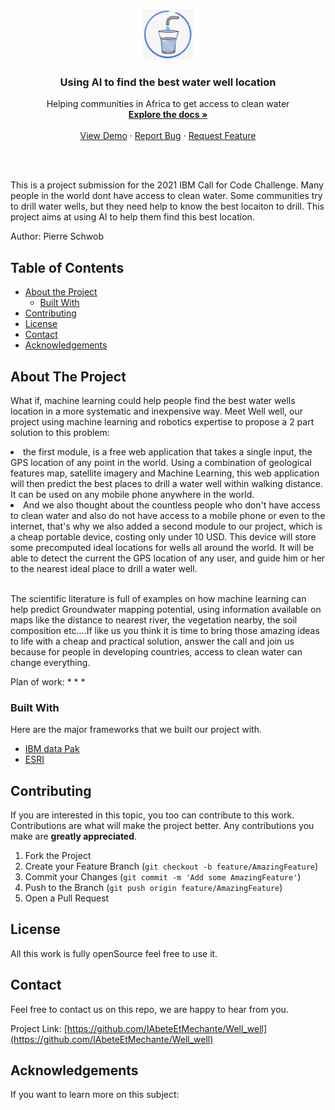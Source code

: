 
<!-- PROJECT LOGO -->
<br />
<p align="center">
  <a href="https://github.com/IAbeteEtMechante/Well_well">
    <img src="images/logo.png" alt="Logo" width="80" height="80">
  </a>

  <h3 align="center">Using AI to find the best water well location</h3>

  <p align="center">
    Helping communities in Africa to get access to clean water 
    <br />
    <a href="https://github.com/IAbeteEtMechante/Well_well"><strong>Explore the docs »</strong></a>
    <br />
    <br />
    <a href="https://wellwellwell.h4k00r.com/#">View Demo</a>
    ·
    <a href="https://github.com/IAbeteEtMechante/Well_well/issues">Report Bug</a>
    ·
    <a href="https://github.com/IAbeteEtMechante/Well_well/issues">Request Feature</a>
  </p>
</p>

<br>
<br>

This is a project submission for the 2021 IBM Call for Code Challenge. Many people in the world dont have access to clean water. Some communities try to drill water wells, but they need help to know the best locaiton to drill. This project aims at using AI to help them find this best location.

Author: Pierre Schwob
<br>


<!-- TABLE OF CONTENTS -->
## Table of Contents

* [About the Project](#about-the-project)
  * [Built With](#built-with)
* [Contributing](#contributing)
* [License](#license)
* [Contact](#contact)
* [Acknowledgements](#acknowledgements)


<!-- ABOUT THE PROJECT -->
## About The Project

What if, machine learning could help people find the best water wells location in a more systematic and inexpensive way. Meet Well well, our project using machine learning and robotics expertise to propose a 2 part solution to this problem:
<li>the first module, is a free web application that takes a single input,  the GPS location of any point in the world. Using a combination of geological features map, satellite imagery and Machine Learning, this web application will then predict the best places to drill a water well within walking distance. It can be used on any mobile phone anywhere in the world. </li>
<li>And we also thought about the countless people who don't have access to clean water and also do not have access to a mobile phone or even to the internet, that's why we also added a second module to our project, which is a cheap portable device, costing only under 10 USD. This device will store some precomputed ideal locations for wells all around the world. It will be able to detect the current the GPS location of any user,  and guide him or her to the nearest ideal place to drill a water well.</li>
<br>

The scientific literature is full of examples on how machine learning can help predict Groundwater mapping potential, using information available on maps like the distance to nearest river, the vegetation nearby, the soil composition etc....If like us you think it is time to bring those amazing ideas to life with a cheap and practical solution, answer the call and join us because for people in developing countries, access to clean water can change everything.



Plan of work:
*
*
*

### Built With
Here are the major frameworks that we built our project with.
* [IBM data Pak](https://www.ibm.com/products/cloud-pak-for-data)
* [ESRI](https://www.esri.com/en-us/home)



<!-- CONTRIBUTING -->
## Contributing

If you are interested in this topic, you too can contribute to this work. Contributions are what will make the project better. Any contributions you make are **greatly appreciated**.

1. Fork the Project
2. Create your Feature Branch (`git checkout -b feature/AmazingFeature`)
3. Commit your Changes (`git commit -m 'Add some AmazingFeature'`)
4. Push to the Branch (`git push origin feature/AmazingFeature`)
5. Open a Pull Request

<!-- LICENSE -->
## License

All this work is fully openSource feel free to use it.

<!-- CONTACT -->
## Contact

Feel free to contact us on this repo, we are happy to hear from you.

Project Link: [https://github.com/IAbeteEtMechante/Well_well](https://github.com/IAbeteEtMechante/Well_well)




<!-- ACKNOWLEDGEMENTS -->
## Acknowledgements

If you want to learn more on this subject:

<!-- MARKDOWN LINKS & IMAGES -->
<!-- https://www.markdownguide.org/basic-syntax/#reference-style-links -->


